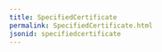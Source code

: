 ```yaml
---
title: SpecifiedCertificate
permalink: SpecifiedCertificate.html
jsonid: specifiedcertificate
---
```

